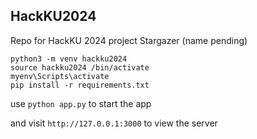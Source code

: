 ## HackKU2024 
Repo for HackKU 2024 project Stargazer (name pending)




```
python3 -m venv hackku2024
source hackku2024 /bin/activate
myenv\Scripts\activate
pip install -r requirements.txt
```

use `python app.py` to start the app

and visit `http://127.0.0.1:3000` to view the server
